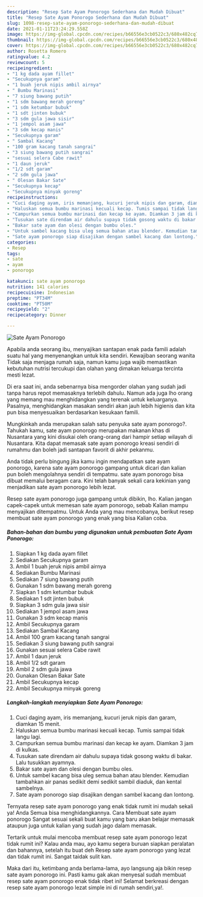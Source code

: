 ```yaml
---
description: "Resep Sate Ayam Ponorogo Sederhana dan Mudah Dibuat"
title: "Resep Sate Ayam Ponorogo Sederhana dan Mudah Dibuat"
slug: 1098-resep-sate-ayam-ponorogo-sederhana-dan-mudah-dibuat
date: 2021-01-11T23:24:29.558Z
image: https://img-global.cpcdn.com/recipes/b66556e3cb0522c3/680x482cq70/sate-ayam-ponorogo-foto-resep-utama.jpg
thumbnail: https://img-global.cpcdn.com/recipes/b66556e3cb0522c3/680x482cq70/sate-ayam-ponorogo-foto-resep-utama.jpg
cover: https://img-global.cpcdn.com/recipes/b66556e3cb0522c3/680x482cq70/sate-ayam-ponorogo-foto-resep-utama.jpg
author: Rosetta Romero
ratingvalue: 4.2
reviewcount: 5
recipeingredient:
- "1 kg dada ayam fillet"
- "Secukupnya garam"
- "1 buah jeruk nipis ambil airnya"
- " Bumbu Marinasi"
- "7 siung bawang putih"
- "1 sdm bawang merah goreng"
- "1 sdm ketumbar bubuk"
- "1 sdt jinten bubuk"
- "3 sdm gula jawa sisir"
- "1 jempol asam jawa"
- "3 sdm kecap manis"
- "Secukupnya garam"
- " Sambal Kacang"
- "100 gram kacang tanah sangrai"
- "3 siung bawang putih sangrai"
- "sesuai selera Cabe rawit"
- "1 daun jeruk"
- "1/2 sdt garam"
- "2 sdm gula jawa"
- " Olesan Bakar Sate"
- "Secukupnya kecap"
- "Secukupnya minyak goreng"
recipeinstructions:
- "Cuci daging ayam, iris memanjang, kucuri jeruk nipis dan garam, diamkan 15 menit."
- "Haluskan semua bumbu marinasi kecuali kecap. Tumis sampai tidak langu lagi."
- "Campurkan semua bumbu marinasi dan kecap ke ayam. Diamkan 3 jam di kulkas."
- "Tusukan sate direndam air dahulu supaya tidak gosong waktu di bakar. Lalu tusukkan ayamnya."
- "Bakar sate ayam dan olesi dengan bumbu oles."
- "Untuk sambel kacang bisa uleg semua bahan atau blender. Kemudian tambahkan air panas sedikit demi sedikit sambil diaduk, dan kental sambelnya."
- "Sate ayam ponorogo siap disajikan dengan sambel kacang dan lontong."
categories:
- Resep
tags:
- sate
- ayam
- ponorogo

katakunci: sate ayam ponorogo 
nutrition: 141 calories
recipecuisine: Indonesian
preptime: "PT34M"
cooktime: "PT50M"
recipeyield: "2"
recipecategory: Dinner

---
```



![Sate Ayam Ponorogo](https://img-global.cpcdn.com/recipes/b66556e3cb0522c3/680x482cq70/sate-ayam-ponorogo-foto-resep-utama.jpg)

Apabila anda seorang ibu, menyajikan santapan enak pada famili adalah suatu hal yang menyenangkan untuk kita sendiri. Kewajiban seorang  wanita Tidak saja menjaga rumah saja, namun kamu juga wajib memastikan kebutuhan nutrisi tercukupi dan olahan yang dimakan keluarga tercinta mesti lezat.

Di era  saat ini, anda sebenarnya bisa mengorder olahan yang sudah jadi tanpa harus repot memasaknya terlebih dahulu. Namun ada juga lho orang yang memang mau menghidangkan yang terenak untuk keluarganya. Pasalnya, menghidangkan masakan sendiri akan jauh lebih higienis dan kita pun bisa menyesuaikan berdasarkan kesukaan famili. 



Mungkinkah anda merupakan salah satu penyuka sate ayam ponorogo?. Tahukah kamu, sate ayam ponorogo merupakan makanan khas di Nusantara yang kini disukai oleh orang-orang dari hampir setiap wilayah di Nusantara. Kita dapat memasak sate ayam ponorogo kreasi sendiri di rumahmu dan boleh jadi santapan favorit di akhir pekanmu.

Anda tidak perlu bingung jika kamu ingin mendapatkan sate ayam ponorogo, karena sate ayam ponorogo gampang untuk dicari dan kalian pun boleh mengolahnya sendiri di tempatmu. sate ayam ponorogo bisa dibuat memalui beragam cara. Kini telah banyak sekali cara kekinian yang menjadikan sate ayam ponorogo lebih lezat.

Resep sate ayam ponorogo juga gampang untuk dibikin, lho. Kalian jangan capek-capek untuk memesan sate ayam ponorogo, sebab Kalian mampu menyajikan ditempatmu. Untuk Anda yang mau mencobanya, berikut resep membuat sate ayam ponorogo yang enak yang bisa Kalian coba.

<!--inarticleads1-->

##### Bahan-bahan dan bumbu yang digunakan untuk pembuatan Sate Ayam Ponorogo:

1. Siapkan 1 kg dada ayam fillet
1. Sediakan Secukupnya garam
1. Ambil 1 buah jeruk nipis ambil airnya
1. Sediakan  Bumbu Marinasi
1. Sediakan 7 siung bawang putih
1. Gunakan 1 sdm bawang merah goreng
1. Siapkan 1 sdm ketumbar bubuk
1. Sediakan 1 sdt jinten bubuk
1. Siapkan 3 sdm gula jawa sisir
1. Sediakan 1 jempol asam jawa
1. Gunakan 3 sdm kecap manis
1. Ambil Secukupnya garam
1. Sediakan  Sambal Kacang
1. Ambil 100 gram kacang tanah sangrai
1. Sediakan 3 siung bawang putih sangrai
1. Gunakan sesuai selera Cabe rawit
1. Ambil 1 daun jeruk
1. Ambil 1/2 sdt garam
1. Ambil 2 sdm gula jawa
1. Gunakan  Olesan Bakar Sate
1. Ambil Secukupnya kecap
1. Ambil Secukupnya minyak goreng




<!--inarticleads2-->

##### Langkah-langkah menyiapkan Sate Ayam Ponorogo:

1. Cuci daging ayam, iris memanjang, kucuri jeruk nipis dan garam, diamkan 15 menit.
1. Haluskan semua bumbu marinasi kecuali kecap. Tumis sampai tidak langu lagi.
1. Campurkan semua bumbu marinasi dan kecap ke ayam. Diamkan 3 jam di kulkas.
1. Tusukan sate direndam air dahulu supaya tidak gosong waktu di bakar. Lalu tusukkan ayamnya.
1. Bakar sate ayam dan olesi dengan bumbu oles.
1. Untuk sambel kacang bisa uleg semua bahan atau blender. Kemudian tambahkan air panas sedikit demi sedikit sambil diaduk, dan kental sambelnya.
1. Sate ayam ponorogo siap disajikan dengan sambel kacang dan lontong.




Ternyata resep sate ayam ponorogo yang enak tidak rumit ini mudah sekali ya! Anda Semua bisa menghidangkannya. Cara Membuat sate ayam ponorogo Sangat sesuai sekali buat kamu yang baru akan belajar memasak ataupun juga untuk kalian yang sudah jago dalam memasak.

Tertarik untuk mulai mencoba membuat resep sate ayam ponorogo lezat tidak rumit ini? Kalau anda mau, ayo kamu segera buruan siapkan peralatan dan bahannya, setelah itu buat deh Resep sate ayam ponorogo yang lezat dan tidak rumit ini. Sangat taidak sulit kan. 

Maka dari itu, ketimbang anda berlama-lama, ayo langsung aja bikin resep sate ayam ponorogo ini. Pasti kamu gak akan menyesal sudah membuat resep sate ayam ponorogo enak tidak ribet ini! Selamat berkreasi dengan resep sate ayam ponorogo lezat simple ini di rumah sendiri,ya!.

